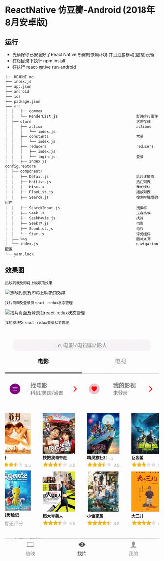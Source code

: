 # ReactNative 仿豆瓣-Android (2018年8月安卓版)
## 运行
 - 先确保你已安装好了React Native 所需的依赖环境 并且连接移动(虚拟)设备
 - 在根目录下执行 npm install
 - 在执行 react-native run-android
```
├── README.md
├── index.js
├── app.json
├── android
├── ios
├── package.json
├── src
│  │   ├── common
│  │   └── RenderList.js                                    影片排行组件
│  ├── store                                                状态存储
│  │   ├── action                                           actions
│  │   │   └── index.js                                        
│  │   ├── constants                                        常量
│  │   │   └── index.js                                         
│  │   ├── reducers                                         reducers
│  │   │   ├── index.js                                        
│  │   │   └── login.js                                     登录                   
│  │   ├── index.js                                         configureStore
│  ├── components
│  │   ├── Detail.js                                        影片详情页
│  │   ├── HotList.js                                       热门列表
│  │   ├── Mine.js                                          我的模块
│  │   ├── PlayList.js                                      播放列表
│  │   ├── Search.js                                        搜索时触发的组件
│  │   ├── SearchInput.js                                   搜索框
│  │   ├── Seek.js                                          正在热映
│  │   ├── SeekMovie.js                                     找片
│  │   ├── SeekTV.js                                        电影
│  │   ├── SoonList.js                                      电视
│  │   └── Star.js                                          评分组件
│  ├── img                                                  图片资源
│  └── index.js                                             navigation配置
└── yarn.lock
```
## 效果图
```
热映列表及即将上映吸顶效果
```
![](./src/img/hot.gif '热映列表及即将上映吸顶效果')
```
找片页面及登录页react-redux状态管理
```
![](./src/img/seek.gif '找片页面及登录页react-redux状态管理')
```
我的模块及react-redux登录状态管理
```
![](./src/img/mine.gif '我的模块及react-redux登录状态管理')
